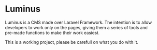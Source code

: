 # Luminus
Luminus is a CMS made over Laravel Framework. The intention is to allow developers to work only on the pages, giving them a series of tools and pre-made functions to make their work easiest.

This is a working project, please be carefull on what you do with it.

